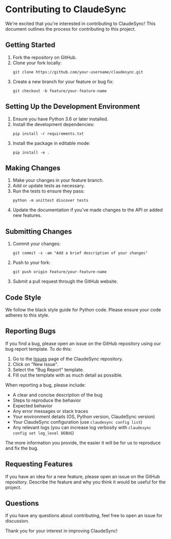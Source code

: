 # Contributing to ClaudeSync

We're excited that you're interested in contributing to ClaudeSync! This document outlines the process for contributing to this project.

## Getting Started

1. Fork the repository on GitHub.
2. Clone your fork locally:
   ```
   git clone https://github.com/your-username/claudesync.git
   ```
3. Create a new branch for your feature or bug fix:
   ```
   git checkout -b feature/your-feature-name
   ```

## Setting Up the Development Environment

1. Ensure you have Python 3.6 or later installed.
2. Install the development dependencies:
   ```
   pip install -r requirements.txt
   ```
3. Install the package in editable mode:
   ```
   pip install -e .
   ```

## Making Changes

1. Make your changes in your feature branch.
2. Add or update tests as necessary.
3. Run the tests to ensure they pass:
   ```
   python -m unittest discover tests
   ```
4. Update the documentation if you've made changes to the API or added new features.

## Submitting Changes

1. Commit your changes:
   ```
   git commit -s -am "Add a brief description of your changes"
   ```
2. Push to your fork:
   ```
   git push origin feature/your-feature-name
   ```
3. Submit a pull request through the GitHub website.

## Code Style

We follow the black style guide for Python code. Please ensure your code adheres to this style.

## Reporting Bugs

If you find a bug, please open an issue on the GitHub repository using our bug report template. To do this:

1. Go to the [Issues](https://github.com/jahwag/claudesync/issues) page of the ClaudeSync repository.
2. Click on "New Issue".
3. Select the "Bug Report" template.
4. Fill out the template with as much detail as possible.

When reporting a bug, please include:

- A clear and concise description of the bug
- Steps to reproduce the behavior
- Expected behavior
- Any error messages or stack traces
- Your environment details (OS, Python version, ClaudeSync version)
- Your ClaudeSync configuration (use `claudesync config list`)
- Any relevant logs (you can increase log verbosity with `claudesync config set log_level DEBUG`)

The more information you provide, the easier it will be for us to reproduce and fix the bug.

## Requesting Features

If you have an idea for a new feature, please open an issue on the GitHub repository. Describe the feature and why you think it would be useful for the project.

## Questions

If you have any questions about contributing, feel free to open an issue for discussion.

Thank you for your interest in improving ClaudeSync!
